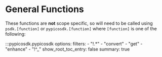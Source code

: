 <!-- Copyright (C) 2025-2025 Pico Technology Ltd. See LICENSE file for terms. -->
# General Functions

These functions are **not** scope specific, so will need to be called using
`psdk.[function]` or `pypicosdk.[function]` where `[function]` is one of the following:

:::pypicosdk.pypicosdk
    options:
        filters:
        - "!.*"
        - "convert"
        - "get"
        - "enhance"
        - "!^_"
        show_root_toc_entry: false
        summary: true